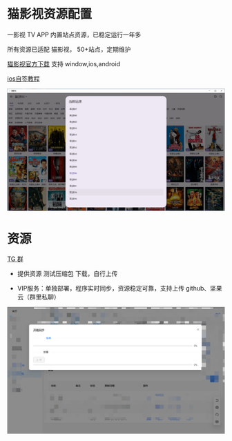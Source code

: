 # 猫影视资源配置

一影视 TV APP 内置站点资源，已稳定运行一年多
 
 所有资源已适配 猫影视， 50+站点，定期维护

[猫影视官方下载](https://github.com/catvod/CatVodOpen/releases#assets) 支持 window,ios,android

[ios自签教程](https://omii.top/826.html)

![1](./img/2.png)

# 资源

[TG 群](https://t.me/+uGeB94WVkgJlZjI1)

- 提供资源 测试压缩包 下载，自行上传

- VIP服务：单独部署，程序实时同步，资源稳定可靠，支持上传 github、坚果云（群里私聊）

![2](./img/1.png)
